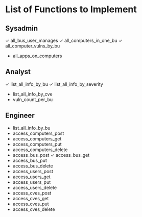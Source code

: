 # List of Functions to Implement

## Sysadmin

✓ all_bus_user_manages
✓ all_computers_in_one_bu
✓ all_computer_vulns_by_bu
- all_apps_on_computers

## Analyst

✓ list_all_info_by_bu
✓ list_all_info_by_severity
- list_all_info_by_cve
- vuln_count_per_bu

## Engineer

- list_all_info_by_bu
- access_computers_post
- access_computers_get
- access_computers_put
- access_computers_delete
- access_bus_post
✓ access_bus_get
- access_bus_put
- access_bus_delete
- access_users_post
- access_users_get
- access_users_put
- access_users_delete
- access_cves_post
- access_cves_get
- access_cves_put
- access_cves_delete
